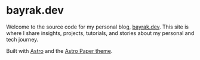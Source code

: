 # bayrak.dev

Welcome to the source code for my personal blog, [bayrak.dev](https://bayrak.dev).
This site is where I share insights, projects, tutorials, and stories about my personal and tech journey.

Built with [Astro](https://astro.build) and the [Astro Paper theme](https://github.com/satnaing/astro-paper).
